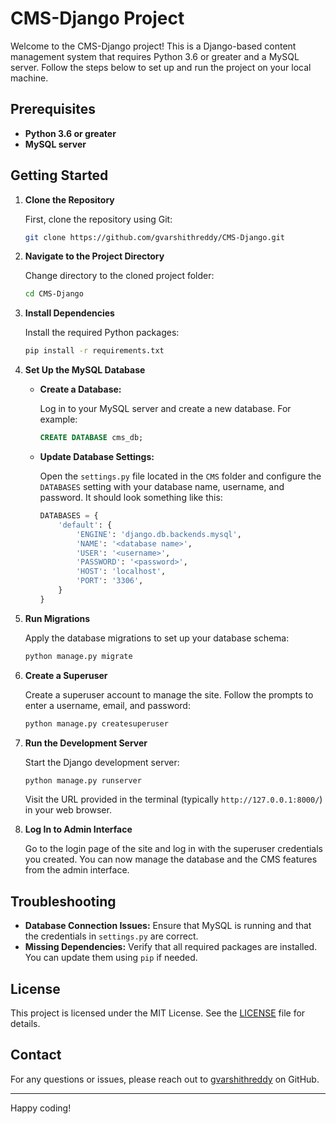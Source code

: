 # CMS-Django Project

Welcome to the CMS-Django project! This is a Django-based content management system that requires Python 3.6 or greater and a MySQL server. Follow the steps below to set up and run the project on your local machine.

## Prerequisites

- **Python 3.6 or greater**
- **MySQL server**

## Getting Started

1. **Clone the Repository**

   First, clone the repository using Git:

   ```bash
   git clone https://github.com/gvarshithreddy/CMS-Django.git
   ```

2. **Navigate to the Project Directory**

   Change directory to the cloned project folder:

   ```bash
   cd CMS-Django
   ```

3. **Install Dependencies**

   Install the required Python packages:

   ```bash
   pip install -r requirements.txt
   ```

4. **Set Up the MySQL Database**

   - **Create a Database:**

     Log in to your MySQL server and create a new database. For example:

     ```sql
     CREATE DATABASE cms_db;
     ```

   - **Update Database Settings:**

     Open the `settings.py` file located in the `CMS` folder and configure the `DATABASES` setting with your database name, username, and password. It should look something like this:

     ```python
     DATABASES = {
         'default': {
             'ENGINE': 'django.db.backends.mysql',
             'NAME': '<database name>',
             'USER': '<username>',
             'PASSWORD': '<password>',
             'HOST': 'localhost',
             'PORT': '3306',
         }
     }
     ```

5. **Run Migrations**

   Apply the database migrations to set up your database schema:

   ```bash
   python manage.py migrate
   ```

6. **Create a Superuser**

   Create a superuser account to manage the site. Follow the prompts to enter a username, email, and password:

   ```bash
   python manage.py createsuperuser
   ```

7. **Run the Development Server**

   Start the Django development server:

   ```bash
   python manage.py runserver
   ```

   Visit the URL provided in the terminal (typically `http://127.0.0.1:8000/`) in your web browser.

8. **Log In to Admin Interface**

   Go to the login page of the site and log in with the superuser credentials you created. You can now manage the database and the CMS features from the admin interface.

## Troubleshooting

- **Database Connection Issues:** Ensure that MySQL is running and that the credentials in `settings.py` are correct.
- **Missing Dependencies:** Verify that all required packages are installed. You can update them using `pip` if needed.

## License

This project is licensed under the MIT License. See the [LICENSE](LICENSE) file for details.

## Contact

For any questions or issues, please reach out to [gvarshithreddy](https://github.com/gvarshithreddy) on GitHub.

---

Happy coding!
